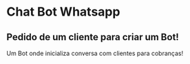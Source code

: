 # Chat Bot Whatsapp
## Pedido de um cliente para criar um Bot!

Um Bot onde inicializa conversa com clientes para cobranças!
